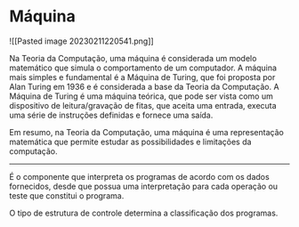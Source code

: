 # Máquina

![[Pasted image 20230211220541.png]]

Na Teoria da Computação, uma máquina é considerada um modelo matemático que simula o comportamento de um computador. A máquina mais simples e fundamental é a Máquina de Turing, que foi proposta por Alan Turing em 1936 e é considerada a base da Teoria da Computação. A Máquina de Turing é uma máquina teórica, que pode ser vista como um dispositivo de leitura/gravação de fitas, que aceita uma entrada, executa uma série de instruções definidas e fornece uma saída.

Em resumo, na Teoria da Computação, uma máquina é uma representação matemática que permite estudar as possibilidades e limitações da computação.

--- 

É o componente que interpreta os programas de acordo com os dados fornecidos, desde que possua uma interpretação para cada operação ou teste que constitui o programa.   
  
O tipo de estrutura de controle determina a classificação dos programas.